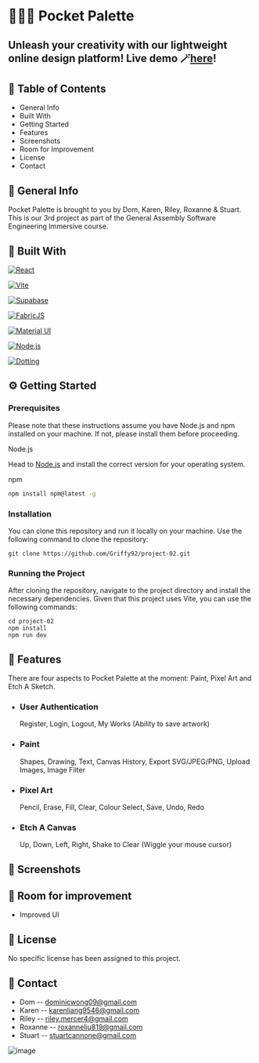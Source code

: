 # 🧑🏻‍🎨 Pocket Palette

## Unleash your creativity with our lightweight online design platform! Live demo 🪄[here](https://Griffy92.github.io/Project-02/)!

## 📖 Table of Contents
* General Info
* Built With
* Getting Started
* Features
* Screenshots
* Room for Improvement
* License
* Contact

## 📄 General Info
Pocket Palette is brought to you by Dom, Karen, Riley, Roxanne & Stuart. This is our 3rd project as part of the General Assembly Software Engineering Immersive course. 

## 🦾 Built With
[![React](https://img.shields.io/badge/React-20232A?style=for-the-badge&logo=react&logoColor=61DAFB)](https://reactjs.org/)

[![Vite](https://img.shields.io/badge/vite-000000?style=for-the-badge&logo=vite&logoColor=white)](https://vitejs.dev)

[![Supabase](https://img.shields.io/badge/supabase-4A4A55?style=for-the-badge&logo=supabase&logoColor=4FC08D)](https://supabase.com)

[![FabricJS](https://img.shields.io/badge/Fabric.js-563D7C?style=for-the-badge&logo=fabricdotjs&logoColor=white)](http://fabricjs.com)

[![Material UI](https://img.shields.io/badge/MUI-20232A?style=for-the-badge&logo=MUI&logoColor=61DAFB)](https://mui.com)

[![Node.js](https://img.shields.io/badge/Node.js-35495E?style=for-the-badge&logo=nodedotjs&logoColor=4FC08D)](https://nodejs.org/en)

[![Dotting](https://img.shields.io/badge/Dotting-DD0031?style=for-the-badge)](https://hunkim98.github.io/dotting/?path=/story/introduction--page)

## ⚙️ Getting Started
### Prerequisites

Please note that these instructions assume you have Node.js and npm installed on your machine. If not, please install them before proceeding.

Node.js

Head to [Node.js](https://nodejs.org/en/download) and install the correct version for your operating system.

npm
```sh
npm install npm@latest -g
```
### Installation
You can clone this repository and run it locally on your machine. Use the following command to clone the repository:
```
git clone https://github.com/Griffy92/project-02.git
```
### Running the Project
After cloning the repository, navigate to the project directory and install the necessary dependencies. Given that this project uses Vite, you can use the following commands:
```
cd project-02
npm install
npm run dev
```
## 🎨 Features

There are four aspects to Pocket Palette at the moment: Paint, Pixel Art and Etch A Sketch.

- ### User Authentication
  Register, Login, Logout, My Works (Ability to save artwork)
- ### Paint
  Shapes, Drawing, Text, Canvas History, Export SVG/JPEG/PNG, Upload Images, Image Filter 
- ### Pixel Art 
  Pencil, Erase, Fill, Clear, Colour Select, Save, Undo, Redo
- ### Etch A Canvas
  Up, Down, Left, Right, Shake to Clear (Wiggle your mouse cursor)

## 📸 Screenshots

## 🚀 Room for improvement
- Improved UI

## 🔐 License
No specific license has been assigned to this project.

## 📧 Contact

- Dom -- dominicwong09@gmail.com
- Karen -- karenliang9546@gmail.com
- Riley -- riley.mercer4@gmail.com
- Roxanne -- roxanneliu819@gmail.com
- Stuart -- stuartcannone@gmail.com


![image](https://github.com/kaarenliangg/project-02/assets/104908963/1d974af1-6130-4755-846f-3522b01898ea)